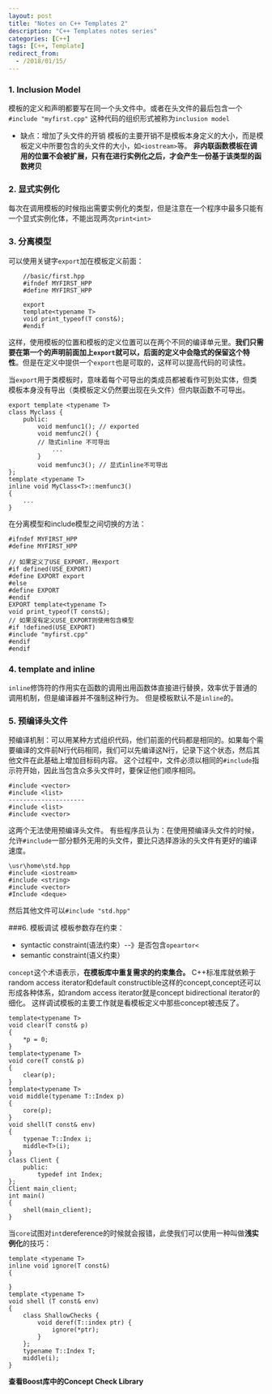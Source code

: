 ```yaml
---
layout: post
title: "Notes on C++ Templates 2"
description: "C++ Templates notes series"
categories: [C++]
tags: [C++, Template]
redirect_from:
  - /2018/01/15/
---
```

### 1. Inclusion Model
模板的定义和声明都要写在同一个头文件中。或者在头文件的最后包含一个
`#include "myfirst.cpp"`
这种代码的组织形式被称为`inclusion model`
- 缺点：增加了头文件的开销
模板的主要开销不是模板本身定义的大小，而是模板定义中所要包含的头文件的大小，如`<iostream>`等。
**非内联函数模板在调用的位置不会被扩展，只有在进行实例化之后，才会产生一份基于该类型的函数拷贝**
### 2. 显式实例化
每次在调用模板的时候指出需要实例化的类型，但是注意在一个程序中最多只能有一个显式实例化体，不能出现两次`print<int>`
### 3. 分离模型
可以使用关键字`export`加在模板定义前面：
```
    //basic/first.hpp
    #ifndef MYFIRST_HPP
    #define MYFIRST_HPP
    
    export 
    template<typename T>
    void print_typeof(T const&);
    #endif
```
这样，使用模板的位置和模板的定义位置可以在两个不同的编译单元里。**我们只需要在第一个的声明前面加上`export`就可以，后面的定义中会隐式的保留这个特性**。但是在定义中提供一个`export`也是可取的，这样可以提高代码的可读性。

当`export`用于类模板时，意味着每个可导出的类成员都被看作可到处实体，但类模板本身没有导出（类模板定义仍然要出现在头文件）但内联函数不可导出。
```
export template <typename T>
class Myclass {
    public:
        void memfunc1(); // exported
        void memfunc2() { 
        // 隐式inline 不可导出
            ...
        } 
        void memfunc3(); // 显式inline不可导出
};
template <typename T>
inline void MyClass<T>::memfunc3() 
{
    ...
}
```
在分离模型和include模型之间切换的方法：
```
#ifndef MYFIRST_HPP
#define MYFIRST_HPP

// 如果定义了USE_EXPORT，用export
#if defined(USE_EXPORT)
#define EXPORT export
#else
#define EXPORT 
#endif 
EXPORT template<typename T>
void print_typeof(T const&);
// 如果没有定义USE_EXPORT则使用包含模型
#if !defined(USE_EXPORT)
#include "myfirst.cpp"
#endif 
#endif
```

### 4. template and inline
`inline`修饰符的作用实在函数的调用出用函数体直接进行替换，效率优于普通的调用机制，但是编译器并不强制这种行为。
但是模板默认不是`inline`的。

### 5. 预编译头文件
预编译机制：可以用某种方式组织代码，他们前面的代码都是相同的。如果每个需要编译的文件前N行代码相同，我们可以先编译这N行，记录下这个状态，然后其他文件在此基础上增加目标码内容。
这个过程中，文件必须以相同的`#include`指示符开始，因此当包含众多头文件时，要保证他们顺序相同。
```
#include <vector>
#include <list>
---------------------
#include <list>
#include <vector>
```
这两个无法使用预编译头文件。
有些程序员认为：在使用预编译头文件的时候，允许`#include`一部分额外无用的头文件，要比只选择游泳的头文件有更好的编译速度。
```
\usr\home\std.hpp
#include <iostream>
#include <string>
#include <vector>
#Include <deque>
```
然后其他文件可以`#include "std.hpp"`

###6. 模板调试
模板参数存在约束：
- syntactic constraint(语法约束）--》是否包含`opeartor<`
- semantic constraint(语义约束）

`concept`这个术语表示，**在模板库中重复需求的约束集合。**
C++标准库就依赖于random access iterator和default constructible这样的concept,concept还可以形成各种体系，如random access iterator就是concept bidirectional iterator的细化。
这样调试模板的主要工作就是看模板定义中那些concept被违反了。
```
template<typename T>
void clear(T const& p)
{
    *p = 0;
}
template<typename T>
void core(T const& p)
{
    clear(p);
}
template<typename T>
void middle(typename T::Index p)
{
    core(p);
}
void shell(T const& env)
{
    typenae T::Index i;
    middle<T>(i);
}
class Client {
    public:
        typedef int Index;
};
Client main_client;
int main()
{
    shell(main_client);
}
```
当`core`试图对`int`dereference的时候就会报错，此使我们可以使用一种叫做**浅实例化**的技巧：
```
template <typename T>
inline void ignore(T const&)
{
    
}
template <typename T>
void shell (T const& env)
{
    class ShallowChecks {
        void deref(T::index ptr) {
            ignore(*ptr);
        }
    };
    typename T::Index T;
    middle(i);
}
```
**查看Boost库中的Concept Check Library**
